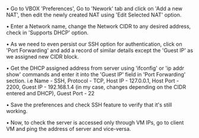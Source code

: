 • Go to VBOX 'Preferences', Go to 'Nework' tab and click on 'Add a new NAT', then edit the newly created NAT using 'Edit Selected NAT' option.

• Enter a Network name, change the Network CIDR to any desired address, check in 'Supports DHCP' option.

• As we need to even persist our SSH option for authentication, click on 'Port Forwarding' and add a record of similar details except the 'Guest IP' as we assigned new CIDR block.

• Get the DHCP assigned address from server using 'ifconfig' or 'ip addr show' commands and enter it into the 'Guest IP' field in 'Port Forwarding' section.
 i.e 	Name - SSH, Protocol - TCP, Host IP - 127.0.0.1, Host Port - 2200, Guest IP - 192.168.1.4 (in my case, changes depending on the CIDR entered and DHCP), Guest Port - 22

• Save the preferences and check SSH feature to verify that it's still working.

• Now, to check the server is accessed only through VM IPs, go to client VM and ping the address of server and vice-versa.
